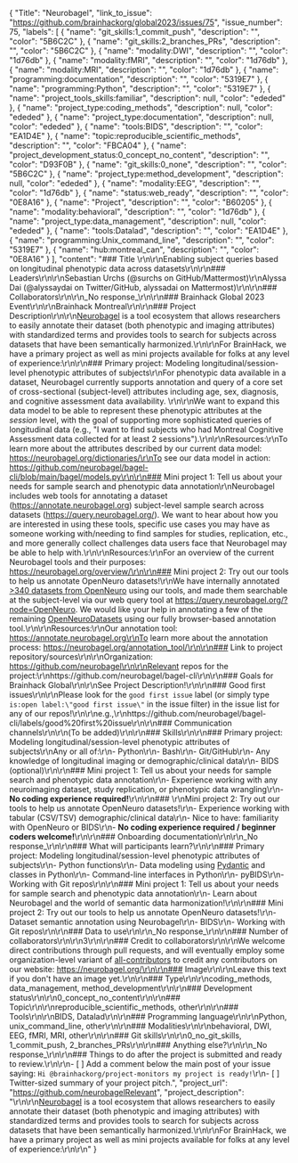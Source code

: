 {
  "Title": "Neurobagel",
  "link_to_issue": "https://github.com/brainhackorg/global2023/issues/75",
  "issue_number": 75,
  "labels": [
    {
      "name": "git_skills:1_commit_push",
      "description": "",
      "color": "5B6C2C"
    },
    {
      "name": "git_skills:2_branches_PRs",
      "description": "",
      "color": "5B6C2C"
    },
    {
      "name": "modality:DWI",
      "description": "",
      "color": "1d76db"
    },
    {
      "name": "modality:fMRI",
      "description": "",
      "color": "1d76db"
    },
    {
      "name": "modality:MRI",
      "description": "",
      "color": "1d76db"
    },
    {
      "name": "programming:documentation",
      "description": "",
      "color": "5319E7"
    },
    {
      "name": "programming:Python",
      "description": "",
      "color": "5319E7"
    },
    {
      "name": "project_tools_skills:familiar",
      "description": null,
      "color": "ededed"
    },
    {
      "name": "project_type:coding_methods",
      "description": null,
      "color": "ededed"
    },
    {
      "name": "project_type:documentation",
      "description": null,
      "color": "ededed"
    },
    {
      "name": "tools:BIDS",
      "description": "",
      "color": "EA1D4E"
    },
    {
      "name": "topic:reproducible_scientific_methods",
      "description": "",
      "color": "FBCA04"
    },
    {
      "name": "project_development_status:0_concept_no_content",
      "description": "",
      "color": "D93F0B"
    },
    {
      "name": "git_skills:0_none",
      "description": "",
      "color": "5B6C2C"
    },
    {
      "name": "project_type:method_development",
      "description": null,
      "color": "ededed"
    },
    {
      "name": "modality:EEG",
      "description": "",
      "color": "1d76db"
    },
    {
      "name": "status:web_ready",
      "description": "",
      "color": "0E8A16"
    },
    {
      "name": "Project",
      "description": "",
      "color": "B60205"
    },
    {
      "name": "modality:behavioral",
      "description": "",
      "color": "1d76db"
    },
    {
      "name": "project_type:data_management",
      "description": null,
      "color": "ededed"
    },
    {
      "name": "tools:Datalad",
      "description": "",
      "color": "EA1D4E"
    },
    {
      "name": "programming:Unix_command_line",
      "description": "",
      "color": "5319E7"
    },
    {
      "name": "hub:montreal_can",
      "description": "",
      "color": "0E8A16"
    }
  ],
  "content": "### Title \r\n\r\nEnabling subject queries based on longitudinal phenotypic data across datasets\r\n\r\n### Leaders\r\n\r\nSebastian Urchs (@surchs on GitHub/Mattermost)\r\nAlyssa Dai (@alyssaydai on Twitter/GitHub, alyssadai on Mattermost)\r\n\r\n### Collaborators\r\n\r\n_No response_\r\n\r\n### Brainhack Global 2023 Event\r\n\r\nBrainhack Montreal\r\n\r\n### Project Description\r\n\r\n[Neurobagel](https://www.neurobagel.org/) is a tool ecosystem that allows researchers to easily annotate their dataset (both phenotypic and imaging attributes) with standardized terms and provides tools to search for subjects across datasets that have been semantically harmonized.\r\n\r\nFor BrainHack, we have a primary project as well as mini projects available for folks at any level of experience:\r\n\r\n### Primary project: Modeling longitudinal/session-level phenotypic attributes of subjects\r\nFor phenotypic data available in a dataset, Neurobagel currently supports annotation and query of a core set of cross-sectional (subject-level) attributes including age, sex, diagnosis, and cognitive assessment data availability. \r\n\r\nWe want to expand this data model to be able to represent these phenotypic attributes at the _session_ level, with the goal of supporting more sophisticated queries of longitudinal data (e.g., \"I want to find subjects who had Montreal Cognitive Assessment data collected for at least 2 sessions\").\r\n\r\nResources:\r\nTo learn more about the attributes described by our current data model: https://neurobagel.org/dictionaries/\r\nTo see our data model in action: https://github.com/neurobagel/bagel-cli/blob/main/bagel/models.py\r\n\r\n### Mini project 1: Tell us about your needs for sample search and phenotypic data annotation\r\nNeurobagel includes web tools for annotating a dataset (https://annotate.neurobagel.org) subject-level sample search across datasets (https://query.neurobagel.org/). We want to hear about how you are interested in using these tools, specific use cases you may have as someone working with/needing to find samples for studies, replication, etc., and more generally collect challenges data users face that Neurobagel may be able to help with.\r\n\r\nResources:\r\nFor an overview of the current Neurobagel tools and their purposes: https://neurobagel.org/overview/\r\n\r\n### Mini project 2: Try out our tools to help us annotate OpenNeuro datasets!\r\nWe have internally annotated [>340 datasets from OpenNeuro](https://github.com/OpenNeuroDatasets-JSONLD) using our tools, and made them searchable at the subject-level via our web query tool at https://query.neurobagel.org/?node=OpenNeuro. We would like your help in annotating a few of the remaining [OpenNeuroDatasets](https://github.com/OpenNeuroDatasets) using our fully browser-based annotation tool.\r\n\r\nResources:\r\nOur annotation tool: https://annotate.neurobagel.org\r\nTo learn more about the annotation process: https://neurobagel.org/annotation_tool/\r\n\r\n### Link to project repository/sources\r\n\r\nOrganization: https://github.com/neurobagel\r\n\r\nRelevant repos for the project:\r\nhttps://github.com/neurobagel/bagel-cli\r\n\r\n### Goals for Brainhack Global\r\n\r\nSee Project Description!\r\n\r\n### Good first issues\r\n\r\nPlease look for the `good first issue` label (or simply type `is:open label:\"good first issue\"` in the issue filter) in the issue list for any of our repos!\r\n\r\ne.g.,\r\nhttps://github.com/neurobagel/bagel-cli/labels/good%20first%20issue\r\n\r\n### Communication channels\r\n\r\n(To be added)\r\n\r\n### Skills\r\n\r\n### Primary project: Modeling longitudinal/session-level phenotypic attributes of subjects\r\nAny or all of:\r\n- Python\r\n- Bash\r\n- Git/GitHub\r\n- Any knowledge of longitudinal imaging or demographic/clinical data\r\n- BIDS (optional)\r\n\r\n### Mini project 1: Tell us about your needs for sample search and phenotypic data annotation\r\n- Experience working with any neuroimaging dataset, study replication, or phenotypic data wrangling\r\n- **No coding experience required!**\r\n\r\n### \r\nMini project 2: Try out our tools to help us annotate OpenNeuro datasets!\r\n- Experience working with tabular (CSV/TSV) demographic/clinical data\r\n- Nice to have: familiarity with OpenNeuro or BIDS\r\n- **No coding experience required / beginner coders welcome!**\r\n\r\n### Onboarding documentation\r\n\r\n_No response_\r\n\r\n### What will participants learn?\r\n\r\n### Primary project: Modeling longitudinal/session-level phenotypic attributes of subjects\r\n- Python functions\r\n- Data modeling using [Pydantic](https://docs.pydantic.dev/latest/) and classes in Python\r\n- Command-line interfaces in Python\r\n- pyBIDS\r\n- Working with Git repos\r\n\r\n### Mini project 1: Tell us about your needs for sample search and phenotypic data annotation\r\n- Learn about Neurobagel and the world of semantic data harmonization!\r\n\r\n### Mini project 2: Try out our tools to help us annotate OpenNeuro datasets!\r\n- Dataset semantic annotation using Neurobagel\r\n- BIDS\r\n- Working with Git repos\r\n\r\n### Data to use\r\n\r\n_No response_\r\n\r\n### Number of collaborators\r\n\r\n3\r\n\r\n### Credit to collaborators\r\n\r\nWe welcome direct contributions through pull requests, and will eventually employ some organization-level variant of [all-contributors](https://github.com/all-contributors/all-contributors) to credit any contributors on our website: https://neurobagel.org/\r\n\r\n### Image\r\n\r\nLeave this text if you don't have an image yet.\r\n\r\n### Type\r\n\r\ncoding_methods, data_management, method_development\r\n\r\n### Development status\r\n\r\n0_concept_no_content\r\n\r\n### Topic\r\n\r\nreproducible_scientific_methods, other\r\n\r\n### Tools\r\n\r\nBIDS, Datalad\r\n\r\n### Programming language\r\n\r\nPython, unix_command_line, other\r\n\r\n### Modalities\r\n\r\nbehavioral, DWI, EEG, fMRI, MRI, other\r\n\r\n### Git skills\r\n\r\n0_no_git_skills, 1_commit_push, 2_branches_PRs\r\n\r\n### Anything else?\r\n\r\n_No response_\r\n\r\n### Things to do after the project is submitted and ready to review.\r\n\r\n- [ ] Add a comment below the main post of your issue saying: `Hi @brainhackorg/project-monitors my project is ready!`\r\n- [ ] Twitter-sized summary of your project pitch.",
  "project_url": "https://github.com/neurobagelRelevant",
  "project_description": "\r\n\r\n[Neurobagel](https://www.neurobagel.org/) is a tool ecosystem that allows researchers to easily annotate their dataset (both phenotypic and imaging attributes) with standardized terms and provides tools to search for subjects across datasets that have been semantically harmonized.\r\n\r\nFor BrainHack, we have a primary project as well as mini projects available for folks at any level of experience:\r\n\r\n"
}